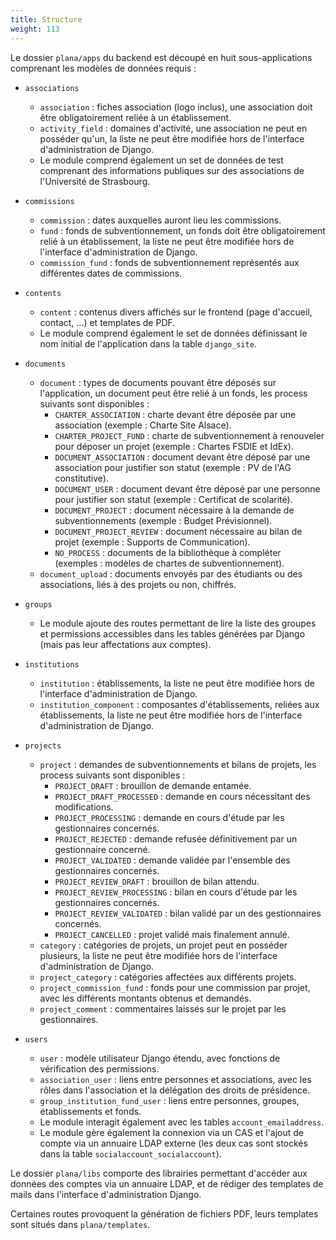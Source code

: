 ```yaml
---
title: Structure
weight: 113
---
```


Le dossier `plana/apps` du backend est découpé en huit sous-applications comprenant les modèles de données requis :

- `associations`
  - `association` : fiches association (logo inclus), une association doit être obligatoirement reliée à un établissement.
  - `activity_field` : domaines d'activité, une association ne peut en posséder qu'un, la liste ne peut être modifiée hors de l'interface d'administration de Django.
  - Le module comprend également un set de données de test comprenant des informations publiques sur des associations de l'Université de Strasbourg.

- `commissions`
  - `commission` : dates auxquelles auront lieu les commissions.
  - `fund` : fonds de subventionnement, un fonds doit être obligatoirement relié à un établissement, la liste ne peut être modifiée hors de l'interface d'administration de Django.
  - `commission_fund` : fonds de subventionnement représentés aux différentes dates de commissions.

- `contents`
  - `content` : contenus divers affichés sur le frontend (page d'accueil, contact, ...) et templates de PDF.
  - Le module comprend également le set de données définissant le nom initial de l'application dans la table `django_site`.

- `documents`
  - `document` : types de documents pouvant être déposés sur l'application, un document peut être relié à un fonds, les process suivants sont disponibles :
    - `CHARTER_ASSOCIATION` : charte devant être déposée par une association (exemple : Charte Site Alsace).
    - `CHARTER_PROJECT_FUND` : charte de subventionnement à renouveler pour déposer un projet (exemple : Chartes FSDIE et IdEx).
    - `DOCUMENT_ASSOCIATION` : document devant être déposé par une association pour justifier son statut (exemple : PV de l'AG constitutive).
    - `DOCUMENT_USER` : document devant être déposé par une personne pour justifier son statut (exemple : Certificat de scolarité).
    - `DOCUMENT_PROJECT` : document nécessaire à la demande de subventionnements (exemple : Budget Prévisionnel).
    - `DOCUMENT_PROJECT_REVIEW` : document nécessaire au bilan de projet (exemple : Supports de Communication).
    - `NO_PROCESS` : documents de la bibliothèque à compléter (exemples : modèles de chartes de subventionnement).
  - `document_upload` : documents envoyés par des étudiants ou des associations, liés à des projets ou non, chiffrés.

- `groups`
  - Le module ajoute des routes permettant de lire la liste des groupes et permissions accessibles dans les tables générées par Django (mais pas leur affectations aux comptes).

- `institutions`
  - `institution` : établissements, la liste ne peut être modifiée hors de l'interface d'administration de Django.
  - `institution_component` : composantes d'établissements, reliées aux établissements, la liste ne peut être modifiée hors de l'interface d'administration de Django.

- `projects`
  - `project` : demandes de subventionnements et bilans de projets, les process suivants sont disponibles :
    - `PROJECT_DRAFT` : brouillon de demande entamée.
    - `PROJECT_DRAFT_PROCESSED` : demande en cours nécessitant des modifications.
    - `PROJECT_PROCESSING` : demande en cours d'étude par les gestionnaires concernés.
    - `PROJECT_REJECTED` : demande refusée définitivement par un gestionnaire concerné.
    - `PROJECT_VALIDATED` : demande validée par l'ensemble des gestionnaires concernés.
    - `PROJECT_REVIEW_DRAFT` : brouillon de bilan attendu.
    - `PROJECT_REVIEW_PROCESSING` : bilan en cours d'étude par les gestionnaires concernés.
    - `PROJECT_REVIEW_VALIDATED` : bilan validé par un des gestionnaires concernés.
    - `PROJECT_CANCELLED` : projet validé mais finalement annulé.
  - `category` : catégories de projets, un projet peut en posséder plusieurs, la liste ne peut être modifiée hors de l'interface d'administration de Django.
  - `project_category` : catégories affectées aux différents projets.
  - `project_commission_fund` : fonds pour une commission par projet, avec les différents montants obtenus et demandés.
  - `project_comment` : commentaires laissés sur le projet par les gestionnaires.

- `users`
  - `user` : modèle utilisateur Django étendu, avec fonctions de vérification des permissions.
  - `association_user` : liens entre personnes et associations, avec les rôles dans l'association et la délégation des droits de présidence.
  - `group_institution_fund_user` : liens entre personnes, groupes, établissements et fonds.
  - Le module interagit également avec les tables `account_emailaddress`.
  - Le module gère également la connexion via un CAS et l'ajout de compte via un annuaire LDAP externe (les deux cas sont stockés dans la table `socialaccount_socialaccount`).

Le dossier `plana/libs` comporte des librairies permettant d'accéder aux données des comptes via un annuaire LDAP, et de rédiger des templates de mails dans l'interface d'administration Django.

Certaines routes provoquent la génération de fichiers PDF, leurs templates sont situés dans `plana/templates`.
